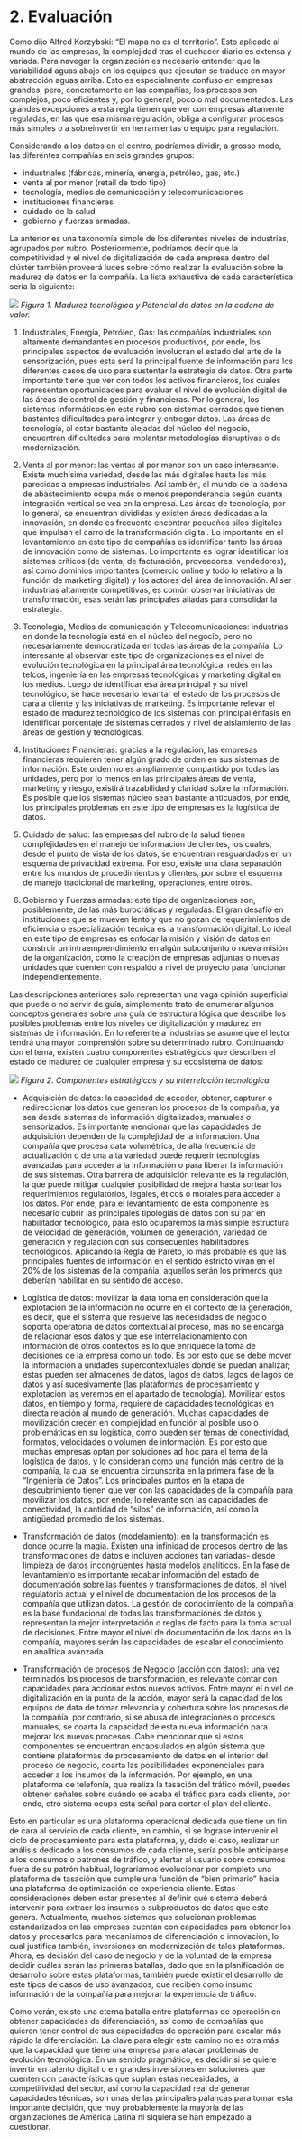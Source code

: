 # 2. Evaluación

Como dijo Alfred Korzybski: “El mapa no es el territorio”. Esto aplicado al mundo de las empresas, la complejidad tras el quehacer diario es extensa y variada. Para navegar la organización es necesario entender que la variabilidad aguas abajo en los equipos que ejecutan se traduce en mayor abstracción aguas arriba. Esto es especialmente confuso en empresas grandes, pero, concretamente en las compañías, los procesos son complejos, poco eficientes y, por lo general, poco o mal documentados. Las grandes excepciones a esta regla tienen que ver con empresas altamente reguladas,  en las que esa misma regulación, obliga a configurar procesos más simples o a sobreinvertir en herramientas o equipo para regulación.

Considerando a los datos en el centro, podríamos dividir, a grosso modo, las diferentes compañías en seis grandes grupos:

* industriales (fábricas, minería, energía, petróleo, gas, etc.)
* venta al por menor (retail de todo tipo)
* tecnología, medios de comunicación y telecomunicaciones
* instituciones financieras
* cuidado de la salud
* gobierno y fuerzas armadas.

La anterior es una taxonomía simple de los diferentes niveles de industrias, agrupados por rubro. Posteriormente, podríamos decir que la competitividad y el nivel de digitalización de cada empresa dentro del clúster también proveerá luces sobre cómo realizar la evaluación sobre la madurez de datos en la compañía. La lista exhaustiva de cada característica sería la siguiente:


![](ilustracion_1.png)
*Figura 1. Madurez tecnológica y Potencial de datos en la cadena de valor.*


1.	Industriales, Energía, Petróleo, Gas: las compañías industriales son altamente demandantes en procesos productivos, por ende, los principales aspectos de evaluación involucran el estado del arte de la sensorización, pues esta será la principal fuente de información para los diferentes casos de uso para sustentar la estrategia de datos. Otra parte importante tiene que ver con todos los activos financieros, los cuales representan oportunidades para evaluar el nivel de evolución digital de las áreas de control de gestión y financieras. Por lo general, los sistemas informáticos en este rubro son sistemas cerrados que tienen bastantes dificultades para integrar y entregar datos. Las áreas de tecnología, al estar bastante alejadas del núcleo del negocio, encuentran dificultades para implantar metodologías disruptivas o de modernización.

2.	Venta al por menor: las ventas al por menor son un caso interesante. Existe muchísima variedad, desde las más digitales hasta las más parecidas a empresas industriales. Así también, el mundo de la cadena de abastecimiento ocupa más o menos preponderancia según cuanta integración vertical se vea en la empresa. Las áreas de tecnología, por lo general, se encuentran divididas y existen áreas dedicadas a la innovación, en donde es frecuente encontrar pequeños silos digitales que impulsan el carro de la transformación digital. Lo importante en el levantamiento en este tipo de compañías es identificar tanto las áreas de innovación como de sistemas. Lo importante es lograr identificar los sistemas críticos (de venta, de facturación, proveedores, vendedores), así como dominios importantes (comercio online y todo lo relativo a la función de marketing digital) y los actores del área de innovación. Al ser industrias altamente competitivas, es común observar iniciativas de transformación, esas serán las principales aliadas para consolidar la estrategia.

3.	Tecnología, Medios de comunicación y Telecomunicaciones: industrias en donde la tecnología está en el núcleo del negocio, pero no necesariamente democratizada en todas las áreas de la compañía. Lo interesante al observar este tipo de organizaciones es el nivel de evolución tecnológica en la principal área tecnológica: redes en las telcos, ingeniería en las empresas tecnológicas y marketing digital en los medios. Luego de identificar esa área principal y su nivel tecnológico, se hace necesario levantar el estado de los procesos de cara a cliente y las iniciativas de marketing. Es importante relevar el estado de madurez tecnológico de los sistemas con principal énfasis en identificar porcentaje de sistemas cerrados y nivel de aislamiento de las áreas de gestión y tecnológicas.

4.	Instituciones Financieras: gracias a la regulación, las empresas financieras requieren tener algún grado de orden en sus sistemas de información. Este orden no es ampliamente compartido por todas las unidades, pero por lo menos en las principales áreas de venta, marketing y riesgo, existirá trazabilidad y claridad sobre la información. Es posible que los sistemas núcleo sean bastante anticuados, por ende, los principales problemas en este tipo de empresas es la logística de datos.

5.	Cuidado de salud: las empresas del rubro de la salud tienen complejidades en el manejo de información de clientes, los cuales, desde el punto de vista de los datos, se encuentran resguardados en un esquema de privacidad extrema. Por eso, existe una clara separación entre los mundos de procedimientos y clientes, por sobre el esquema de manejo tradicional de marketing, operaciones, entre otros.

6.	Gobierno y Fuerzas armadas: este tipo de organizaciones son, posiblemente, de las más burocráticas y reguladas. El gran desafío en instituciones que se mueven lento y que no gozan de requerimientos de eficiencia o especialización técnica es la transformación digital. Lo ideal en este tipo de empresas es enfocar la misión y visión de datos en construir un intraemprendimiento en algún subconjunto o nueva misión de la organización, como la creación de empresas adjuntas o nuevas unidades que cuenten con respaldo a nivel de proyecto para funcionar independientemente.

Las descripciones anteriores solo representan una vaga opinión superficial que puede o no servir de guía, simplemente trato de enumerar algunos conceptos generales sobre una guía de estructura lógica que describe los posibles problemas entre los niveles de digitalización y madurez en sistemas de información. En lo referente a industrias se asume que el lector tendrá una mayor comprensión sobre su determinado rubro. 
Continuando con el tema, existen cuatro componentes estratégicos que describen el estado de madurez de cualquier empresa y su ecosistema de datos:

![](ilustracion_2.png)
*Figura 2. Componentes estratégicas y su interrelación tecnológica.*

* Adquisición de datos: la capacidad de acceder, obtener, capturar o redireccionar los datos que generan los procesos de la compañía, ya sea desde sistemas de información digitalizados, manuales o sensorizados. Es importante mencionar que las capacidades de adquisición dependen de la complejidad de la información. Una compañía que procesa data volumétrica, de alta frecuencia de actualización o de una alta variedad puede requerir tecnologías avanzadas para acceder a la información o para liberar la información de sus sistemas.
Otra barrera de adquisición relevante es la regulación, la que puede mitigar cualquier posibilidad de mejora hasta sortear los requerimientos regulatorios, legales, éticos o morales para acceder a los datos. Por ende, para el levantamiento de esta componente es necesario cubrir las principales tipologías de datos con su par en habilitador tecnológico, para esto ocuparemos la más simple estructura de velocidad de generación, volumen de generación, variedad de generación y regulación con sus consecuentes habilitadores tecnológicos. Aplicando la Regla de Pareto, lo más probable es que las principales fuentes de información en el sentido estricto vivan en el 20% de los sistemas de la compañía, aquellos serán los primeros que deberían habilitar en su sentido de acceso.

* Logística de datos: movilizar la data toma en consideración que la explotación de la información no ocurre en el contexto de la generación, es decir, que el sistema que resuelve las necesidades de negocio soporta operatoria de datos contextual al proceso, más no se encarga de relacionar esos datos y que ese interrelacionamiento con información de otros contextos es lo que enriquece la toma de decisiones de la empresa como un todo. Es por esto que se debe mover la información a unidades supercontextuales donde se puedan analizar; estas pueden ser almacenes de datos, lagos de datos, lagos de lagos de datos y así sucesivamente (las plataformas de procesamiento y explotación las veremos en el apartado de tecnología). Movilizar estos datos, en tiempo y forma, requiere de capacidades tecnológicas en directa relación al mundo de generación. Muchas capacidades de movilización crecen en complejidad en función al posible uso o problemáticas en su logística, como pueden ser temas de conectividad, formatos, velocidades o volumen de información. Es por esto que muchas empresas optan por soluciones ad hoc para el tema de la logística de datos, y lo consideran como una función más dentro de la compañía, la cual se encuentra circunscrita en la primera fase de la “Ingeniería de Datos”. Los principales puntos en la etapa de descubrimiento tienen que ver con las capacidades de la compañía para movilizar los datos, por ende, lo relevante son las capacidades de conectividad, la cantidad de “silos” de información, así como la antigüedad promedio de los sistemas.

* Transformación de datos (modelamiento): en la transformación es donde ocurre la magia. Existen una infinidad de procesos dentro de las transformaciones de datos e incluyen acciones tan variadas- desde limpieza de datos incongruentes hasta modelos analíticos. En la fase de levantamiento es importante recabar información del estado de documentación sobre las fuentes y transformaciones de datos, el nivel regulatorio actual y el nivel de documentación de los procesos de la compañía que utilizan datos. La gestión de conocimiento de la compañía es la base fundacional de todas las transformaciones de datos y representan la mejor interpretación o reglas de facto para la toma actual de decisiones. Entre mayor el nivel de documentación de los datos en la compañía, mayores serán las capacidades de escalar el conocimiento en analítica avanzada.

* Transformación de procesos de Negocio (acción con datos): una vez terminados los procesos de transformación, es relevante contar con capacidades para accionar estos nuevos activos. Entre mayor el nivel de digitalización en la punta de la acción, mayor será la capacidad de los equipos de data de tomar relevancia y cobertura sobre los procesos de la compañía, por contrario, si se abusa de integraciones o procesos manuales, se coarta la capacidad de esta nueva información para mejorar los nuevos procesos.
Cabe mencionar que si estos componentes se encuentran encapsulados en algún sistema que contiene plataformas de procesamiento de datos en el interior del proceso de negocio, coarta las posibilidades exponenciales para acceder a los insumos de la información. Por ejemplo, en una plataforma de telefonía, que realiza la tasación del tráfico móvil, puedes obtener señales sobre cuándo se acaba el tráfico para cada cliente, por ende, otro sistema ocupa esta señal para cortar el plan del cliente. 

Esto en particular es una plataforma operacional dedicada que tiene un fin de cara al servicio de cada cliente, en cambio, si se lograse intervenir el ciclo de procesamiento para esta plataforma, y, dado el caso, realizar un análisis dedicado a los consumos de cada cliente, sería posible anticiparse a los consumos o patrones de tráfico, y alertar al usuario sobre consumos fuera de su patrón habitual, lograríamos evolucionar por completo una plataforma de tasación que cumple una función de “bien primario” hacia una plataforma de optimización de experiencia cliente. Estas consideraciones deben estar presentes al definir qué sistema deberá intervenir para extraer los insumos o subproductos de datos que este genera. Actualmente, muchos sistemas que solucionan problemas estandarizados en las empresas cuentan con capacidades para obtener los datos y procesarlos para mecanismos de diferenciación o innovación, lo cual justifica también, inversiones en modernización de tales plataformas. Ahora, es decisión del caso de negocio y de la voluntad de la empresa decidir cuáles serán las primeras batallas, dado que en la planificación de desarrollo sobre estas plataformas, también puede existir el desarrollo de este tipos de casos de uso avanzados, que reciben como insumo información de la compañía para mejorar la experiencia de tráfico. 

Como verán, existe una eterna batalla entre plataformas de operación en obtener capacidades de diferenciación, así como de compañías que quieren tener control de sus capacidades de operación para escalar más rápido la diferenciación. La clave para elegir este camino no es otra más que la capacidad que tiene una empresa para atacar problemas de evolución tecnológica. En un sentido pragmático, es decidir si se quiere invertir en talento digital o en grandes inversiones en soluciones que cuenten con características que suplan estas necesidades, la competitividad del sector, así como la capacidad real de generar capacidades técnicas, son unas de las principales palancas para tomar esta importante decisión, que muy probablemente la mayoría de las organizaciones de América Latina ni siquiera se han empezado a cuestionar.

